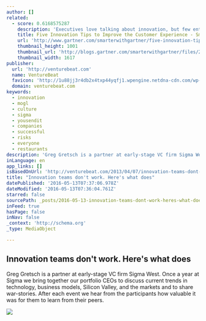 ```yaml
---
author: []
related:
  - score: 0.6168575287
    description: 'Executives love talking about innovation, but few enterprises are consistently good at it. The same could be said of the customer experience. In fact, innovation initiatives and customer experience projects face a lot of common challenges: they both run counter to how enterprises are organized; they are easily appreciated as important but rarely as urgent; and the people running the initiatives are almost never in a position to mandate all the changes required.'
    title: Five Innovation Tips to Improve the Customer Experience - Smarter With Gartner
    url: 'http://www.gartner.com/smarterwithgartner/five-innovation-tips-to-improve-the-customer-experience/'
    thumbnail_height: 1001
    thumbnail_url: 'http://blogs.gartner.com/smarterwithgartner/files/2015/07/SWG_FiveInnovationTips_CustomerExperience.jpg'
    thumbnail_width: 1617
publisher:
  url: 'http://venturebeat.com'
  name: VentureBeat
  favicon: 'http://1u88jj3r4db2x4txp44yqfj1.wpengine.netdna-cdn.com/wp-content/themes/vbnews/img/favicon.ico'
  domain: venturebeat.com
keywords:
  - innovation
  - mogl
  - culture
  - sigma
  - yousendit
  - companies
  - successful
  - risks
  - everyone
  - restaurants
description: 'Greg Gretsch is a partner at early-stage VC firm Sigma West. Once a year at Sigma we bring together our portfolio CEOs to discuss current trends in technology, business models, Silicon Valley, and the markets and to share war-stories. After each event we hear from the participants how valuable it was for them to learn from their peers.'
inLanguage: en
app_links: []
isBasedOnUrl: 'http://venturebeat.com/2013/04/07/innovation-teams-dont-work-heres-what-does/'
title: "Innovation teams don't work. Here's what does"
datePublished: '2016-05-13T07:37:06.978Z'
dateModified: '2016-05-13T07:36:04.761Z'
starred: false
sourcePath: _posts/2016-05-13-innovation-teams-dont-work-heres-what-does.md
inFeed: true
hasPage: false
inNav: false
_context: 'http://schema.org'
_type: MediaObject

---
```

<article style=""><h1>Innovation teams don't work. Here's what does</h1><p>Greg Gretsch is a partner at early-stage VC firm Sigma West. Once a year at Sigma we bring together our portfolio CEOs to discuss current trends in technology, business models, Silicon Valley, and the markets and to share war-stories. After each event we hear from the participants how valuable it was for them to learn from their peers.</p><img src="http://1u88jj3r4db2x4txp44yqfj1.wpengine.netdna-cdn.com/wp-content/uploads/2013/04/innovation-whiteboard.jpg?w=558" /></article>